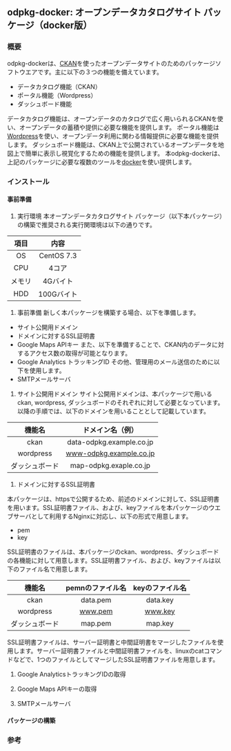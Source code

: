 ## odpkg-docker: オープンデータカタログサイト パッケージ（docker版）

### 概要
odpkg-dockerは、[CKAN](https://ckan.org/)を使ったオープンデータサイトのためのパッケージソフトウエアです。主に以下の３つの機能を備えています。
- データカタログ機能（CKAN）
- ポータル機能（Wordpress）
- ダッシュボード機能

データカタログ機能は、オープンデータのカタログで広く用いられるCKANを使い、オープンデータの蓄積や提供に必要な機能を提供します。
ポータル機能は[Wordpress](https://ja.wordpress.org/)を使い、オープンデータ利用に関わる情報提供に必要な機能を提供します。
ダッシュボード機能は、CKAN上で公開されているオープンデータを地図上で簡単に表示し視覚化するための機能を提供します。
本odpkg-dockerは、上記のパッケージに必要な複数のツールを[docker](https://www.docker.com/)を使い提供します。

### インストール

#### 事前準備

1. 実行環境
本オープンデータカタログサイト パッケージ（以下本パッケージ）の構築で推奨される実行関環境は以下の通りです。

| 項目 | 内容 |
|:---:|:---:|
| OS   | CentOS 7.3 |
| CPU  | 4コア |
|メモリ | 4Gバイト |
| HDD | 100Gバイト |

1. 事前準備
新しく本パッケージを構築する場合、以下を準備します。
- サイト公開用ドメイン
- ドメインに対するSSL証明書
- Google Maps APIキー
また、以下を準備することで、CKAN内のデータに対するアクセス数の取得が可能となります。
- Google Analytics トラッキングID
その他、管理用のメール送信のために以下を使用します。
- SMTPメールサーバ

1. サイト公開用ドメイン
サイト公開用ドメインは、本パッケージで用いるckan, wordpress, ダッシュボードのそれぞれに対して必要となっています。
以降の手順では、以下のドメインを用いることとして記載しています。

| 機能名 | ドメイン名（例） |
|:---:|:---:|
| ckan | data-odpkg.example.co.jp |
| wordpress | www-odpkg.example.co.jp |
| ダッシュボード | map-odpkg.exaple.co.jp |

1. ドメインに対するSSL証明書

本パッケージは、httpsで公開するため、前述のドメインに対して、SSL証明書を用います。SSL証明書ファイル、および、keyファイルを本パッケージのウエブサーバとして利用するNginxに対応し、以下の形式で用意します。

- pem
- key

SSL証明書のファイルは、本パッケージのckan、wordpress、ダッシュボードの各機能に対して用意します。SSL証明書ファイル、および、keyファイルは以下のファイル名で用意します。

| 機能名 | pemnのファイル名 | keyのファイル名 |
|:---:|:---:|:---:|
| ckan | data.pem | data.key |
| wordpress | www.pem | www.key |
| ダッシュボード | map.pem | map.key |

SSL証明書ファイルは、サーバー証明書と中間証明書をマージしたファイルを使用します。サーバー証明書ファイルと中間証明書ファイルを、linuxのcatコマンドなどで、1つのファイルとしてマージしたSSL証明書ファイルを用意します。

1. Google AnalyticsトラッキングIDの取得

1. Google Maps APIキーの取得

1. SMTPメールサーバ

#### パッケージの構築

### 参考
